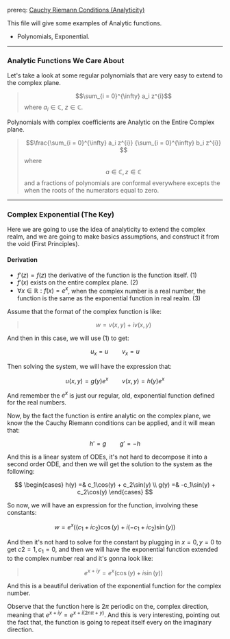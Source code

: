prereq: [Cauchy Riemann Conditions (Analyticity)](Cauchy%20Riemann%20Conditions%20(Analyticity).md)

This file will give some examples of Analytic functions. 
* Polynomials, Exponential. 

---

### Analytic Functions We Care About

Let's take a look at some regular polynomials that are very easy to extend to the complex plane. 

> $$\sum_{i = 0}^{\infty} a_i z^{i}$$ where $a_i \in \mathbb{C}$, $z\in \mathbb{C}$.

Polynomials with complex coefficients are Analytic on the Entire Complex plane. 

> $$\frac{\sum_{i = 0}^{\infty} a_i z^{i}}
> {\sum_{i = 0}^{\infty} b_i z^{i}}
> $$
> where $$a\in \mathbb{C}, z\in \mathbb{C}$$ and a fractions of polynomials are conformal everywhere excepts the when the roots of the numerators equal to zero. 

---

### Complex Exponential (The Key)
Here we are going to use the idea of analyticity to extend the complex realm, and we are going to make basics assumptions, and construct it from the void (First Principles). 

#### Derivation

* $f'(z) = f(z)$ the derivative of the function is the function itself. (1)
* $f'(x)$ exists on the entire complex plane. (2)
* $\forall x \in \mathbb{R}: f(x) = e^x$, when the complex number is a real number, the function is the same as the exponential function in real realm. (3)

Assume that the format of the complex function is like: 

> $$w = v(x, y) + iv(x, y)$$

And then in this case, we will use (1) to get: 

$$
u_x = u \hspace{2em} v_x = u
$$

Then solving the system, we will have  the expression that: 

$$
u(x, y) = g(y)e^x \hspace{2em} v(x, y) = h(y)e^x 
$$

And remember the $e^x$ is just our regular, old, exponential function defined for the real numbers. 

Now, by the fact the function is entire analytic on the complex plane, we know the the Cauchy Riemann conditions can be applied, and it will mean that: 

$$
h' = g \hspace{2em} g' = -h
$$

And this is a linear system of ODEs, it's not hard to decompose it into a second order ODE, and then we will get the solution to the system as the following: 

$$
\begin{cases}
	h(y) =& c_1\cos(y) + c_2\sin(y)  \\
	g(y) =& -c_1\sin(y) + c_2\cos(y) 
\end{cases}
$$

So now, we will have an expression for the function, involving these constants: 

$$
w = e^x((c_1 +ic_2)\cos(y) + i(-c_1 + ic_2)\sin(y))
$$

And then it's not hard to solve for the constant by plugging in $x = 0, y = 0$ to get $c2 = 1, c_1 =0$, and then we will have the exponential function extended to the complex number real and it's gonna look like: 

> $$
> e^{x + iy} = e^{x} (\cos(y) + i\sin(y))
> $$

And this is a beautiful derivation of the exponential function for the complex number. 

Observe that the function here is $2\pi$ periodic on the, complex direction, meaning that $e^{x + iy} = e^{x + i(2n\pi + y)}$. And this is very interesting, pointing out the fact that, the function is going to repeat itself every on the imaginary direction. 




